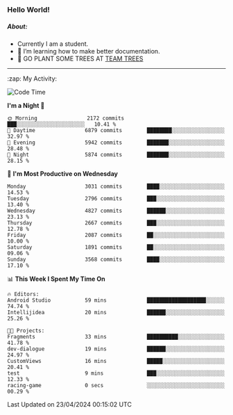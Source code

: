 ### Hello World!

##### About:
- Currently I am a student.
- 🌱 I’m learning how to make better documentation.
- 🌱 GO PLANT SOME TREES AT [TEAM TREES](https://teamtrees.org/)

---
  <summary>:zap: My Activity:</summary>
  
<!--START_SECTION:waka-->
![Code Time](http://img.shields.io/badge/Code%20Time-1%2C317%20hrs%2031%20mins-blue)

**I'm a Night 🦉** 

```text
🌞 Morning                2172 commits        ███░░░░░░░░░░░░░░░░░░░░░░   10.41 % 
🌆 Daytime                6879 commits        ████████░░░░░░░░░░░░░░░░░   32.97 % 
🌃 Evening                5942 commits        ███████░░░░░░░░░░░░░░░░░░   28.48 % 
🌙 Night                  5874 commits        ███████░░░░░░░░░░░░░░░░░░   28.15 % 
```
📅 **I'm Most Productive on Wednesday** 

```text
Monday                   3031 commits        ████░░░░░░░░░░░░░░░░░░░░░   14.53 % 
Tuesday                  2796 commits        ███░░░░░░░░░░░░░░░░░░░░░░   13.40 % 
Wednesday                4827 commits        ██████░░░░░░░░░░░░░░░░░░░   23.13 % 
Thursday                 2667 commits        ███░░░░░░░░░░░░░░░░░░░░░░   12.78 % 
Friday                   2087 commits        ██░░░░░░░░░░░░░░░░░░░░░░░   10.00 % 
Saturday                 1891 commits        ██░░░░░░░░░░░░░░░░░░░░░░░   09.06 % 
Sunday                   3568 commits        ████░░░░░░░░░░░░░░░░░░░░░   17.10 % 
```


📊 **This Week I Spent My Time On** 

```text
🔥 Editors: 
Android Studio           59 mins             ███████████████████░░░░░░   74.74 % 
Intellijidea             20 mins             ██████░░░░░░░░░░░░░░░░░░░   25.26 % 

🐱‍💻 Projects: 
Fragments                33 mins             ██████████░░░░░░░░░░░░░░░   41.78 % 
dev-dialogue             19 mins             ██████░░░░░░░░░░░░░░░░░░░   24.97 % 
CustomViews              16 mins             █████░░░░░░░░░░░░░░░░░░░░   20.41 % 
test                     9 mins              ███░░░░░░░░░░░░░░░░░░░░░░   12.33 % 
racing-game              0 secs              ░░░░░░░░░░░░░░░░░░░░░░░░░   00.29 % 
```


 Last Updated on 23/04/2024 00:15:02 UTC
<!--END_SECTION:waka-->
